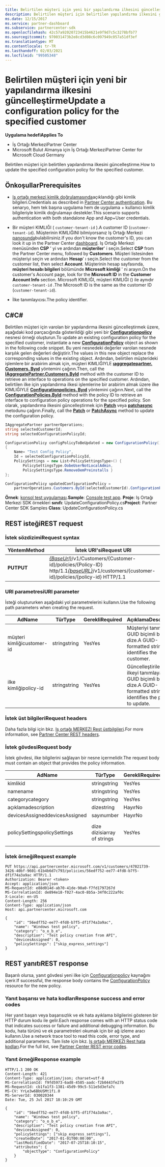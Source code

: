 ```yaml
---
title: Belirtilen müşteri için yeni bir yapılandırma ilkesini güncelleştirme
description: Belirtilen müşteri için belirtilen yapılandırma ilkesini güncelleştirme.
ms.date: 12/15/2017
ms.service: partner-dashboard
ms.subservice: partnercenter-sdk
ms.openlocfilehash: 42c57a92020723415b4621e9f9d7c5c3278bfb77
ms.sourcegitcommit: 970031473b2e8cd3d08c6c097949c057a51df3ef
ms.translationtype: MT
ms.contentlocale: tr-TR
ms.lasthandoff: 02/03/2021
ms.locfileid: "99505348"
---
```

# <a name="update-a-configuration-policy-for-the-specified-customer"></a><span data-ttu-id="d9775-103">Belirtilen müşteri için yeni bir yapılandırma ilkesini güncelleştirme</span><span class="sxs-lookup"><span data-stu-id="d9775-103">Update a configuration policy for the specified customer</span></span>

<span data-ttu-id="d9775-104">**Uygulama hedefi**</span><span class="sxs-lookup"><span data-stu-id="d9775-104">**Applies To**</span></span>

- <span data-ttu-id="d9775-105">İş Ortağı Merkezi</span><span class="sxs-lookup"><span data-stu-id="d9775-105">Partner Center</span></span>
- <span data-ttu-id="d9775-106">Microsoft Bulut Almanya için İş Ortağı Merkezi</span><span class="sxs-lookup"><span data-stu-id="d9775-106">Partner Center for Microsoft Cloud Germany</span></span>

<span data-ttu-id="d9775-107">Belirtilen müşteri için belirtilen yapılandırma ilkesini güncelleştirme.</span><span class="sxs-lookup"><span data-stu-id="d9775-107">How to update the specified configuration policy for the specified customer.</span></span>

## <a name="prerequisites"></a><span data-ttu-id="d9775-108">Önkoşullar</span><span class="sxs-lookup"><span data-stu-id="d9775-108">Prerequisites</span></span>

- <span data-ttu-id="d9775-109">[Iş ortağı merkezi kimlik doğrulamasında](partner-center-authentication.md)açıklandığı gibi kimlik bilgileri.</span><span class="sxs-lookup"><span data-stu-id="d9775-109">Credentials as described in [Partner Center authentication](partner-center-authentication.md).</span></span> <span data-ttu-id="d9775-110">Bu senaryo, hem tek başına uygulama hem de uygulama + kullanıcı kimlik bilgileriyle kimlik doğrulamayı destekler.</span><span class="sxs-lookup"><span data-stu-id="d9775-110">This scenario supports authentication with both standalone App and App+User credentials.</span></span>

- <span data-ttu-id="d9775-111">Bir müşteri KIMLIĞI ( `customer-tenant-id` ).</span><span class="sxs-lookup"><span data-stu-id="d9775-111">A customer ID (`customer-tenant-id`).</span></span> <span data-ttu-id="d9775-112">Müşterinin KIMLIĞINI bilmiyorsanız Iş Ortağı Merkezi [panosunda](https://partner.microsoft.com/dashboard)bulabilirsiniz.</span><span class="sxs-lookup"><span data-stu-id="d9775-112">If you don't know the customer's ID, you can look it up in the Partner Center [dashboard](https://partner.microsoft.com/dashboard).</span></span> <span data-ttu-id="d9775-113">Iş Ortağı Merkezi menüsünden **CSP** ' yi ve ardından **müşteriler**' i seçin.</span><span class="sxs-lookup"><span data-stu-id="d9775-113">Select **CSP** from the Partner Center menu, followed by **Customers**.</span></span> <span data-ttu-id="d9775-114">Müşteri listesinden müşteriyi seçin ve ardından **Hesap**' ı seçin.</span><span class="sxs-lookup"><span data-stu-id="d9775-114">Select the customer from the customer list, then select **Account**.</span></span> <span data-ttu-id="d9775-115">Müşterinin hesap sayfasında, **müşteri hesabı bilgileri** bölümünde **Microsoft kimliği** ' ni arayın.</span><span class="sxs-lookup"><span data-stu-id="d9775-115">On the customer's Account page, look for the **Microsoft ID** in the **Customer Account Info** section.</span></span> <span data-ttu-id="d9775-116">Microsoft KIMLIĞI, müşteri KIMLIĞI () ile aynıdır `customer-tenant-id` .</span><span class="sxs-lookup"><span data-stu-id="d9775-116">The Microsoft ID is the same as the customer ID  (`customer-tenant-id`).</span></span>

- <span data-ttu-id="d9775-117">İlke tanımlayıcısı.</span><span class="sxs-lookup"><span data-stu-id="d9775-117">The policy identifier.</span></span>

## <a name="c"></a><span data-ttu-id="d9775-118">C\#</span><span class="sxs-lookup"><span data-stu-id="d9775-118">C\#</span></span>

<span data-ttu-id="d9775-119">Belirtilen müşteri için varolan bir yapılandırma ilkesini güncelleştirmek üzere, aşağıdaki kod parçacığında gösterildiği gibi yeni bir [**Configurationpolicy**](/dotnet/api/microsoft.store.partnercenter.models.devicesdeployment.configurationpolicy) nesnesi örneği oluşturun.</span><span class="sxs-lookup"><span data-stu-id="d9775-119">To update an existing configuration policy for the specified customer, instantiate a new [**ConfigurationPolicy**](/dotnet/api/microsoft.store.partnercenter.models.devicesdeployment.configurationpolicy) object as shown in the following code snippet.</span></span> <span data-ttu-id="d9775-120">Bu yeni nesnedeki değerler varolan nesnede karşılık gelen değerleri değiştirir.</span><span class="sxs-lookup"><span data-stu-id="d9775-120">The values in this new object replace the corresponding values in the existing object.</span></span> <span data-ttu-id="d9775-121">Ardından, belirtilen müşterideki işlemlere bir arabirim almak için, müşteri KIMLIĞIYLE [**ıaggregatepartner. Customers. Byıd**](/dotnet/api/microsoft.store.partnercenter.customers.icustomercollection.byid) yöntemini çağırın.</span><span class="sxs-lookup"><span data-stu-id="d9775-121">Then, call the [**IAggregatePartner.Customers.ById**](/dotnet/api/microsoft.store.partnercenter.customers.icustomercollection.byid) method with the customer ID to retrieve an interface to operations on the specified customer.</span></span> <span data-ttu-id="d9775-122">Ardından, belirtilen ilke için yapılandırma ilkesi işlemlerine bir arabirim almak üzere ilke KIMLIĞIYLE [**Configurationpolicies. Byıd**](/dotnet/api/microsoft.store.partnercenter.devicesdeployment.iconfigurationpolicycollection.byid) yöntemini çağırın.</span><span class="sxs-lookup"><span data-stu-id="d9775-122">Next, call the [**ConfigurationPolicies.ById**](/dotnet/api/microsoft.store.partnercenter.devicesdeployment.iconfigurationpolicycollection.byid) method with the policy ID to retrieve an interface to configuration policy operations for the specified policy.</span></span> <span data-ttu-id="d9775-123">Son olarak, yapılandırma ilkesini güncelleştirmek için [**Patch**](/dotnet/api/microsoft.store.partnercenter.devicesdeployment.iconfigurationpolicy.patch) veya [**patchasync**](/dotnet/api/microsoft.store.partnercenter.devicesdeployment.iconfigurationpolicy.patchasync) metodunu çağırın.</span><span class="sxs-lookup"><span data-stu-id="d9775-123">Finally, call the [**Patch**](/dotnet/api/microsoft.store.partnercenter.devicesdeployment.iconfigurationpolicy.patch) or [**PatchAsync**](/dotnet/api/microsoft.store.partnercenter.devicesdeployment.iconfigurationpolicy.patchasync) method to update the configuration policy.</span></span>

``` csharp
IAggregatePartner partnerOperations;
string selectedCustomerId;
string selectedConfigurationPolicyId;

ConfigurationPolicy configPolicyToBeUpdated = new ConfigurationPolicy()
{
    Name= "Test Config Policy",
    Id = selectedConfigurationPolicyId,
    PolicySettings = new List<PolicySettingsType>() {
        PolicySettingsType.OobeUserNotLocalAdmin,
        PolicySettingsType.RemoveOemPreinstalls }
};

ConfigurationPolicy updatedConfigurationPolicy =
    partnerOperations.Customers.ById(selectedCustomerId).ConfigurationPolicies.ById(selectedConfigurationPolicyId).Patch(configPolicyToBeUpdated);
```

<span data-ttu-id="d9775-124">**Örnek**: [konsol test uygulaması](console-test-app.md).</span><span class="sxs-lookup"><span data-stu-id="d9775-124">**Sample**: [Console test app](console-test-app.md).</span></span> <span data-ttu-id="d9775-125">**Proje**: Iş Ortağı Merkezi SDK örnekleri **sınıfı**: UpdateConfigurationPolicy.cs</span><span class="sxs-lookup"><span data-stu-id="d9775-125">**Project**: Partner Center SDK Samples **Class**: UpdateConfigurationPolicy.cs</span></span>

## <a name="rest-request"></a><span data-ttu-id="d9775-126">REST isteği</span><span class="sxs-lookup"><span data-stu-id="d9775-126">REST request</span></span>

### <a name="request-syntax"></a><span data-ttu-id="d9775-127">İstek sözdizimi</span><span class="sxs-lookup"><span data-stu-id="d9775-127">Request syntax</span></span>

| <span data-ttu-id="d9775-128">Yöntem</span><span class="sxs-lookup"><span data-stu-id="d9775-128">Method</span></span>  | <span data-ttu-id="d9775-129">İstek URI'si</span><span class="sxs-lookup"><span data-stu-id="d9775-129">Request URI</span></span>                                                                                          |
|---------|------------------------------------------------------------------------------------------------------|
| <span data-ttu-id="d9775-130">**PUT**</span><span class="sxs-lookup"><span data-stu-id="d9775-130">**PUT**</span></span> | <span data-ttu-id="d9775-131">[*{BaseUrl}*](partner-center-rest-urls.md)/v1/Customers/{Customer-id}/policies/{Policy-ID} http/1.1</span><span class="sxs-lookup"><span data-stu-id="d9775-131">[*{baseURL}*](partner-center-rest-urls.md)/v1/customers/{customer-id}/policies/{policy-id} HTTP/1.1</span></span> |

### <a name="uri-parameter"></a><span data-ttu-id="d9775-132">URI parametresi</span><span class="sxs-lookup"><span data-stu-id="d9775-132">URI parameter</span></span>

<span data-ttu-id="d9775-133">İsteği oluştururken aşağıdaki yol parametrelerini kullanın.</span><span class="sxs-lookup"><span data-stu-id="d9775-133">Use the following path parameters when creating the request.</span></span>

| <span data-ttu-id="d9775-134">Ad</span><span class="sxs-lookup"><span data-stu-id="d9775-134">Name</span></span>        | <span data-ttu-id="d9775-135">Tür</span><span class="sxs-lookup"><span data-stu-id="d9775-135">Type</span></span>   | <span data-ttu-id="d9775-136">Gerekli</span><span class="sxs-lookup"><span data-stu-id="d9775-136">Required</span></span> | <span data-ttu-id="d9775-137">Açıklama</span><span class="sxs-lookup"><span data-stu-id="d9775-137">Description</span></span>                                                   |
|-------------|--------|----------|---------------------------------------------------------------|
| <span data-ttu-id="d9775-138">müşteri kimliği</span><span class="sxs-lookup"><span data-stu-id="d9775-138">customer-id</span></span> | <span data-ttu-id="d9775-139">string</span><span class="sxs-lookup"><span data-stu-id="d9775-139">string</span></span> | <span data-ttu-id="d9775-140">Yes</span><span class="sxs-lookup"><span data-stu-id="d9775-140">Yes</span></span>      | <span data-ttu-id="d9775-141">Müşteriyi tanımlayan GUID biçimli bir dize.</span><span class="sxs-lookup"><span data-stu-id="d9775-141">A GUID-formatted string that identifies the customer.</span></span>         |
| <span data-ttu-id="d9775-142">ilke kimliği</span><span class="sxs-lookup"><span data-stu-id="d9775-142">policy-id</span></span>   | <span data-ttu-id="d9775-143">string</span><span class="sxs-lookup"><span data-stu-id="d9775-143">string</span></span> | <span data-ttu-id="d9775-144">Yes</span><span class="sxs-lookup"><span data-stu-id="d9775-144">Yes</span></span>      | <span data-ttu-id="d9775-145">Güncelleştirilecek ilkeyi tanımlayan GUID biçimli bir dize.</span><span class="sxs-lookup"><span data-stu-id="d9775-145">A GUID-formatted string that identifies the policy to update.</span></span> |

### <a name="request-headers"></a><span data-ttu-id="d9775-146">İstek üst bilgileri</span><span class="sxs-lookup"><span data-stu-id="d9775-146">Request headers</span></span>

<span data-ttu-id="d9775-147">Daha fazla bilgi için bkz. [Iş ortağı MERKEZI Rest üstbilgileri](headers.md).</span><span class="sxs-lookup"><span data-stu-id="d9775-147">For more information, see [Partner Center REST headers](headers.md).</span></span>

### <a name="request-body"></a><span data-ttu-id="d9775-148">İstek gövdesi</span><span class="sxs-lookup"><span data-stu-id="d9775-148">Request body</span></span>

<span data-ttu-id="d9775-149">İstek gövdesi, ilke bilgilerini sağlayan bir nesne içermelidir.</span><span class="sxs-lookup"><span data-stu-id="d9775-149">The request body must contain an object that provides the policy information.</span></span>

| <span data-ttu-id="d9775-150">Ad</span><span class="sxs-lookup"><span data-stu-id="d9775-150">Name</span></span>            | <span data-ttu-id="d9775-151">Tür</span><span class="sxs-lookup"><span data-stu-id="d9775-151">Type</span></span>             | <span data-ttu-id="d9775-152">Gerekli</span><span class="sxs-lookup"><span data-stu-id="d9775-152">Required</span></span> | <span data-ttu-id="d9775-153">Güncelleştirilebilir</span><span class="sxs-lookup"><span data-stu-id="d9775-153">Updatable</span></span> | <span data-ttu-id="d9775-154">Açıklama</span><span class="sxs-lookup"><span data-stu-id="d9775-154">Description</span></span>                                                                                                                                              |
|-----------------|------------------|----------|-----------|----------------------------------------------------------------------------------------------------------------------------------------------------------|
| <span data-ttu-id="d9775-155">kimlik</span><span class="sxs-lookup"><span data-stu-id="d9775-155">id</span></span>              | <span data-ttu-id="d9775-156">string</span><span class="sxs-lookup"><span data-stu-id="d9775-156">string</span></span>           | <span data-ttu-id="d9775-157">Yes</span><span class="sxs-lookup"><span data-stu-id="d9775-157">Yes</span></span>      | <span data-ttu-id="d9775-158">Hayır</span><span class="sxs-lookup"><span data-stu-id="d9775-158">No</span></span>        | <span data-ttu-id="d9775-159">İlkeyi tanımlayan GUID biçimli dize.</span><span class="sxs-lookup"><span data-stu-id="d9775-159">The GUID-formatted string that identifies the policy.</span></span>                                                                                                    |
| <span data-ttu-id="d9775-160">name</span><span class="sxs-lookup"><span data-stu-id="d9775-160">name</span></span>            | <span data-ttu-id="d9775-161">string</span><span class="sxs-lookup"><span data-stu-id="d9775-161">string</span></span>           | <span data-ttu-id="d9775-162">Yes</span><span class="sxs-lookup"><span data-stu-id="d9775-162">Yes</span></span>      | <span data-ttu-id="d9775-163">Yes</span><span class="sxs-lookup"><span data-stu-id="d9775-163">Yes</span></span>       | <span data-ttu-id="d9775-164">İlkenin kolay adı.</span><span class="sxs-lookup"><span data-stu-id="d9775-164">The friendly name of the policy.</span></span>                                                                                                                         |
| <span data-ttu-id="d9775-165">category</span><span class="sxs-lookup"><span data-stu-id="d9775-165">category</span></span>        | <span data-ttu-id="d9775-166">string</span><span class="sxs-lookup"><span data-stu-id="d9775-166">string</span></span>           | <span data-ttu-id="d9775-167">Yes</span><span class="sxs-lookup"><span data-stu-id="d9775-167">Yes</span></span>      | <span data-ttu-id="d9775-168">Hayır</span><span class="sxs-lookup"><span data-stu-id="d9775-168">No</span></span>        | <span data-ttu-id="d9775-169">İlke kategorisi.</span><span class="sxs-lookup"><span data-stu-id="d9775-169">The policy category.</span></span>                                                                                                                                     |
| <span data-ttu-id="d9775-170">açıklama</span><span class="sxs-lookup"><span data-stu-id="d9775-170">description</span></span>     | <span data-ttu-id="d9775-171">dize</span><span class="sxs-lookup"><span data-stu-id="d9775-171">string</span></span>           | <span data-ttu-id="d9775-172">Hayır</span><span class="sxs-lookup"><span data-stu-id="d9775-172">No</span></span>       | <span data-ttu-id="d9775-173">Yes</span><span class="sxs-lookup"><span data-stu-id="d9775-173">Yes</span></span>       | <span data-ttu-id="d9775-174">İlke açıklaması.</span><span class="sxs-lookup"><span data-stu-id="d9775-174">The policy description.</span></span>                                                                                                                                  |
| <span data-ttu-id="d9775-175">devicesAssigned</span><span class="sxs-lookup"><span data-stu-id="d9775-175">devicesAssigned</span></span> | <span data-ttu-id="d9775-176">sayı</span><span class="sxs-lookup"><span data-stu-id="d9775-176">number</span></span>           | <span data-ttu-id="d9775-177">Hayır</span><span class="sxs-lookup"><span data-stu-id="d9775-177">No</span></span>       | <span data-ttu-id="d9775-178">Hayır</span><span class="sxs-lookup"><span data-stu-id="d9775-178">No</span></span>        | <span data-ttu-id="d9775-179">Cihaz sayısı.</span><span class="sxs-lookup"><span data-stu-id="d9775-179">The number of devices.</span></span>                                                                                                                                   |
| <span data-ttu-id="d9775-180">policySettings</span><span class="sxs-lookup"><span data-stu-id="d9775-180">policySettings</span></span>  | <span data-ttu-id="d9775-181">dize dizisi</span><span class="sxs-lookup"><span data-stu-id="d9775-181">array of strings</span></span> | <span data-ttu-id="d9775-182">Yes</span><span class="sxs-lookup"><span data-stu-id="d9775-182">Yes</span></span>      | <span data-ttu-id="d9775-183">Yes</span><span class="sxs-lookup"><span data-stu-id="d9775-183">Yes</span></span>       | <span data-ttu-id="d9775-184">İlke ayarları: "none", " \_ OEM \_ ön yüklemelerini kaldır", "OOBE \_ user \_ yerel yönetici değil", " \_ \_ \_ hızlı ayarları atla", "OEM kaydını atla", " \_ \_ \_ EULA 'yı atla \_ ".</span><span class="sxs-lookup"><span data-stu-id="d9775-184">The policy settings: "none","remove\_oem\_preinstalls","oobe\_user\_not\_local\_admin","skip\_express\_settings","skip \_oem\_registration,"skip\_eula".</span></span> |

### <a name="request-example"></a><span data-ttu-id="d9775-185">İstek örneği</span><span class="sxs-lookup"><span data-stu-id="d9775-185">Request example</span></span>

```http
PUT https://api.partnercenter.microsoft.com/v1/customers/47021739-3426-40bf-9601-61b4b6d7c793/policies/56edf752-ee77-4fd8-b7f5-df1f74a3a9ac HTTP/1.1
Authorization: Bearer <token>
Accept: application/json
MS-RequestId: e88d014d-ab70-41de-90a0-f7fd1797267d
MS-CorrelationId: de894e18-f027-4ac0-8b5a-34f0c222af0c
X-Locale: en-US
Content-Length: 256
Content-Type: application/json
Host: api.partnercenter.microsoft.com

{
    "id": "56edf752-ee77-4fd8-b7f5-df1f74a3a9ac",
    "name": "Windows test policy",
    "category": "o_o_b_e",
    "description": "Test policy creation from API",
    "devicesAssigned": 0,
    "policySettings": ["skip_express_settings"]
}
```

## <a name="rest-response"></a><span data-ttu-id="d9775-186">REST yanıtı</span><span class="sxs-lookup"><span data-stu-id="d9775-186">REST response</span></span>

<span data-ttu-id="d9775-187">Başarılı olursa, yanıt gövdesi yeni ilke için [Configurationpolicy](device-deployment-resources.md#configurationpolicy) kaynağını içerir.</span><span class="sxs-lookup"><span data-stu-id="d9775-187">If successful, the response body contains the [ConfigurationPolicy](device-deployment-resources.md#configurationpolicy) resource for the new policy.</span></span>

### <a name="response-success-and-error-codes"></a><span data-ttu-id="d9775-188">Yanıt başarısı ve hata kodları</span><span class="sxs-lookup"><span data-stu-id="d9775-188">Response success and error codes</span></span>

<span data-ttu-id="d9775-189">Her yanıt başarı veya başarısızlık ve ek hata ayıklama bilgilerini gösteren bir HTTP durum kodu ile gelir.</span><span class="sxs-lookup"><span data-stu-id="d9775-189">Each response comes with an HTTP status code that indicates success or failure and additional debugging information.</span></span> <span data-ttu-id="d9775-190">Bu kodu, hata türünü ve ek parametreleri okumak için bir ağ izleme aracı kullanın.</span><span class="sxs-lookup"><span data-stu-id="d9775-190">Use a network trace tool to read this code, error type, and additional parameters.</span></span> <span data-ttu-id="d9775-191">Tam liste için bkz. [Iş ortağı MERKEZI Rest hata kodları](error-codes.md).</span><span class="sxs-lookup"><span data-stu-id="d9775-191">For the full list, see [Partner Center REST error codes](error-codes.md).</span></span>

### <a name="response-example"></a><span data-ttu-id="d9775-192">Yanıt örneği</span><span class="sxs-lookup"><span data-stu-id="d9775-192">Response example</span></span>

```http
HTTP/1.1 200 OK
Content-Length: 421
Content-Type: application/json; charset=utf-8
MS-CorrelationId: f9fd5973-6ad8-4585-aadc-f2b0443fe27b
MS-RequestId: cb1fa1f3-1381-45d9-99c5-511e5d3efa7c
MS-CV: YrLe3w6BbUSMt1fi.0
MS-ServerId: 030020344
Date: Tue, 25 Jul 2017 18:10:29 GMT

{
    "id": "56edf752-ee77-4fd8-b7f5-df1f74a3a9ac",
    "name": "Windows test policy",
    "category": "o_o_b_e",
    "description": "Test policy creation from API",
    "devicesAssigned": 0,
    "policySettings": ["skip_express_settings"],
    "createdDate": "2017-01-01T00:00:00",
    "lastModifiedDate": "2017-07-25T18:10:15",
    "attributes": {
        "objectType": "ConfigurationPolicy"
    }
}
```
